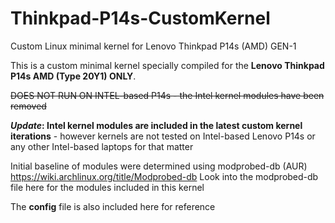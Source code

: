 # Thinkpad-P14s-CustomKernel
Custom Linux minimal kernel for Lenovo Thinkpad P14s (AMD) GEN-1

This is a custom minimal kernel specially compiled for the **Lenovo Thinkpad P14s AMD (Type 20Y1) ONLY**. 

~~DOES NOT RUN ON INTEL-based P14s - the Intel kernel modules have been removed~~

***Update*: Intel kernel modules are included in the latest custom kernel iterations** - however kernels are not tested on Intel-based Lenovo P14s or any other Intel-based laptops for that matter

Initial baseline of modules were determined using modprobed-db (AUR) https://wiki.archlinux.org/title/Modprobed-db 
Look into the modprobed-db file here for the modules included in this kernel

The **config** file is also included here for reference

